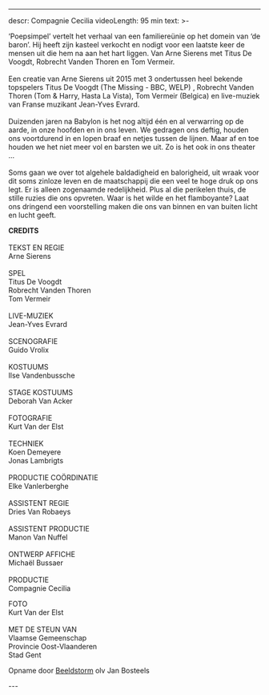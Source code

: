 
---
descr: Compagnie Cecilia
videoLength: 95 min
text: >-
  <p>‘Poepsimpel’ vertelt het verhaal van een familiereünie op het domein van ‘de baron’. Hij heeft zijn kasteel verkocht en nodigt voor een laatste keer de mensen uit die hem na aan het hart liggen. Van Arne Sierens met Titus De Voogdt, Robrecht Vanden Thoren en Tom Vermeir.<br><br>Een creatie van Arne Sierens uit 2015 met 3 ondertussen heel bekende topspelers Titus De Voogdt (The Missing - BBC, WELP) , Robrecht Vanden Thoren (Tom &amp; Harry, Hasta La Vista), Tom Vermeir (Belgica) en live-muziek van Franse muzikant Jean-Yves Evrard.<br><br>Duizenden jaren na Babylon is het nog altijd één en al verwarring op de aarde, in onze hoofden en in ons leven. We gedragen ons deftig, houden ons voortdurend in en lopen braaf en netjes tussen de lijnen. Maar af en toe houden we het niet meer vol en barsten we uit. Zo is het ook in ons theater ...<br><br>Soms gaan we over tot algehele baldadigheid en balorigheid, uit wraak voor dit soms zinloze leven en de maatschappij die een veel te hoge druk op ons legt. Er is alleen zogenaamde redelijkheid. Plus al die perikelen thuis, de stille ruzies die ons opvreten. Waar is het wilde en het flamboyante? Laat ons dringend een voorstelling maken die ons van binnen en van buiten licht en lucht geeft.</p><p><strong>CREDITS</strong><br>‍<br>TEKST EN REGIE <br>Arne Sierens<br><br>SPEL <br>Titus De Voogdt<br>Robrecht Vanden Thoren<br>Tom Vermeir<br><br>LIVE-MUZIEK<br>Jean-Yves Evrard<br><br>SCENOGRAFIE<br>Guido Vrolix<br><br>KOSTUUMS<br>Ilse Vandenbussche<br><br>STAGE KOSTUUMS<br>Deborah Van Acker<br><br>FOTOGRAFIE<br>Kurt Van der Elst<br><br>TECHNIEK<br>Koen Demeyere<br>Jonas Lambrigts<br><br>PRODUCTIE COÖRDINATIE<br>Elke Vanlerberghe<br><br>ASSISTENT REGIE<br>Dries Van Robaeys<br><br>ASSISTENT PRODUCTIE<br>Manon Van Nuffel<br><br>ONTWERP AFFICHE<br>Michaël Bussaer<br><br>PRODUCTIE<br>Compagnie Cecilia</p><p>FOTO<br>Kurt Van der Elst<br><br>MET DE STEUN VAN<br>Vlaamse Gemeenschap<br>Provincie Oost-Vlaanderen<br>Stad Gent</p><p>Opname door <a href="http://www.beeldstorm.be" target="_blank">Beeldstorm</a> olv Jan Bosteels</p>
---

